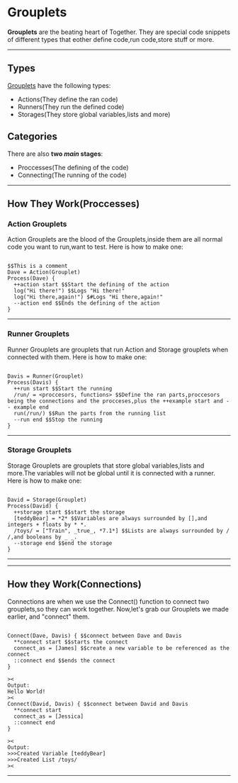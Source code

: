 # Grouplets
**Grouplets** are the beating heart of Together. They are special code snippets of different types that eother define code,run code,store stuff or more.
******
## Types
<ins>Grouplets</ins> have the following types:
* Actions(They define the ran code)
* Runners(They run the defined code)
* Storages(They store global variables,lists and more)
## Categories
There are also **two _main_ stages**:
* Proccesses(The defining of the code)
* Connecting(The running of the code)
******
## How They Work(Proccesses)

### Action Grouplets
Action Grouplets are the blood of the Grouplets,inside them are all normal code you want to run,want to test.
Here is how to make one:
```

$$This is a comment
Dave = Action(Grouplet)
Process(Dave) {
  ++action start $$Start the defining of the action
  log("Hi there!") $$Logs "Hi there!"
  log("Hi there,again!") $#Logs "Hi there,again!"
  --action end $$Ends the defining of the action
}

```
******
### Runner Grouplets
Runner Grouplets are grouplets that run Action and Storage grouplets when connected with them.
Here is how to make one:
```

Davis = Runner(Grouplet)
Process(Davis) {
  ++run start $$Start the running
  /run/ = <proccesors, functions> $$Define the ran parts,proccesors being the connections and the procceses,plus the ++example start and -- example end
  run(/run/) $$Run the parts from the running list
  --run end $$Stop the running
}

```
******
### Storage Grouplets
Storage Grouplets are grouplets that store global variables,lists and more.The variables will not be global until it is connected with a runner.
Here is how to make one:
```

David = Storage(Grouplet)
Process(David) {
  ++storage start $$start the storage
  [teddyBear] = *2* $$Variables are always surrounded by [],and integers + floats by * *.
  /toys/ = ["Train", _true_, *7.1*] $$Lists are always surrounded by / /,and booleans by _ _.
  --storage end $$end the storage
}

```
******
******
## How they Work(Connections)
Connections are when we use the Connect() function to connect two grouplets,so they can work together. Now,let's grab our Grouplets we made earlier, and "connect" them.
```

Connect(Dave, Davis) { $$connect between Dave and Davis
  **connect start $$starts the connect
  connect_as = [James] $$create a new variable to be referenced as the connect
  ::connect end $$ends the connect
}

><
Output:
Hello World!
><
Connect(David, Davis) { $$connect between David and Davis
  **connect start
  connect_as = [Jessica]
  ::connect end
}

><
Output:
>>>Created Variable [teddyBear]
>>>Created List /toys/
><

```
******
  
